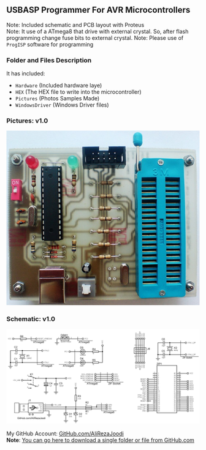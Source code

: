 ## USBASP Programmer For AVR Microcontrollers
 
Note: Included schematic and PCB layout with Proteus  
Note: It use of a ATmega8 that drive with external crystal. So, after flash programming change fuse bits to external crystal.
Note: Please use of `ProgISP` software for programming 

### Folder and Files Description
It has included:
- `Hardware` (Included hardware laye)
- `HEX` (The HEX file to write into the microcontroller)
- `Pictures` (Photos Samples Made)
- `WindowsDriver` (Windows Driver files)

### Pictures: v1.0
![](Pictures/v1.0.jpg)

### Schematic: v1.0
![](Hardware/v1.0.png)

My GitHub Account: [GitHub.com/AliRezaJoodi](https://github.com/AliRezaJoodi)  
**Note**: [You can go here to download a single folder or file from GitHub.com](https://minhaskamal.github.io/DownGit/#/home)
